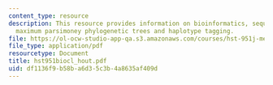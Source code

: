 ```yaml
---
content_type: resource
description: This resource provides information on bioinformatics, sequence alignment,
  maximum parsimoney phylogenetic trees and haplotype tagging.
file: https://ol-ocw-studio-app-qa.s3.amazonaws.com/courses/hst-951j-medical-decision-support-fall-2005/df1136f9b58ba6d35c3b4a8635af409d_hst951biocl_hout.pdf
file_type: application/pdf
resourcetype: Document
title: hst951biocl_hout.pdf
uid: df1136f9-b58b-a6d3-5c3b-4a8635af409d
---
```

